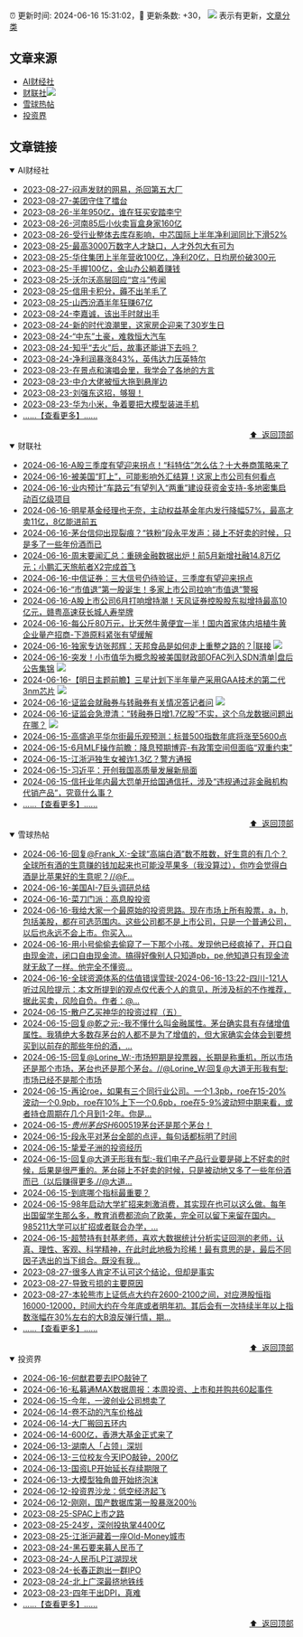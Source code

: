 ##

:alarm_clock: 更新时间: 2024-06-16 15:31:02，:rocket: 更新条数: +30， ![](/assets/dot.png) 表示有更新，[文章分类](/TAGS.md)

## 文章来源

- [AI财经社](#ai财经社)  
- [财联社](#财联社)![](/assets/dot.png)   
- [雪球热帖](#雪球热帖)  
- [投资界](#投资界)  

## 文章链接

<details open>
<summary id="ai财经社">
 AI财经社
</summary>


- [2023-08-27-闷声发财的网易，杀回第五大厂](https://www.aicaijing.com.cn/article/18610)  
- [2023-08-27-美团守住了擂台](https://www.aicaijing.com.cn/article/18611)  
- [2023-08-26-半年950亿，谁在狂买安踏李宁](https://www.aicaijing.com.cn/article/18607)  
- [2023-08-26-河南85后小伙卖盲盒身家160亿](https://www.aicaijing.com.cn/article/18608)  
- [2023-08-26-受行业整体去库存影响，中芯国际上半年净利润同比下滑52%](https://www.aicaijing.com.cn/article/18609)  
- [2023-08-25-最高3000万数字人才缺口，人才外包大有可为](https://www.aicaijing.com.cn/article/18601)  
- [2023-08-25-华住集团上半年营收100亿，净利20亿，日均房价破300元](https://www.aicaijing.com.cn/article/18602)  
- [2023-08-25-手握100亿，金山办公躺着赚钱](https://www.aicaijing.com.cn/article/18603)  
- [2023-08-25-沃尔沃高层回应“宫斗”传闻](https://www.aicaijing.com.cn/article/18604)  
- [2023-08-25-信用卡积分，薅不出羊毛了](https://www.aicaijing.com.cn/article/18605)  
- [2023-08-25-山西汾酒半年狂赚67亿](https://www.aicaijing.com.cn/article/18606)  
- [2023-08-24-李嘉诚，该出手时就出手](https://www.aicaijing.com.cn/article/18596)  
- [2023-08-24-新的时代浪潮里，这家房企迎来了30岁生日](https://www.aicaijing.com.cn/article/18597)  
- [2023-08-24-“中东”土豪，难救恒大汽车](https://www.aicaijing.com.cn/article/18598)  
- [2023-08-24-知乎“去火”后，故事还能讲下去吗？](https://www.aicaijing.com.cn/article/18599)  
- [2023-08-24-净利润暴涨843%，英伟达力压英特尔](https://www.aicaijing.com.cn/article/18600)  
- [2023-08-23-在景点和演唱会里，我学会了各地的方言](https://www.aicaijing.com.cn/article/18591)  
- [2023-08-23-中介大佬被恒大拖到悬崖边](https://www.aicaijing.com.cn/article/18592)  
- [2023-08-23-刘强东这招，够狠！](https://www.aicaijing.com.cn/article/18593)  
- [2023-08-23-华为小米，争着要把大模型装进手机](https://www.aicaijing.com.cn/article/18594)  
- [......【查看更多】......](/details/AI财经社.md)

<div align="right"><a href="#文章来源">⬆ &nbsp;返回顶部</a></div>
</details>

<details open>
<summary id="财联社">
 财联社
</summary>


- [2024-06-16-A股三季度有望迎来拐点！“科特估”怎么估？十大券商策略来了](https://www.cls.cn/detail/1705495)  
- [2024-06-16-被美国“盯上”，可能影响外汇结算！这家上市公司有何看点](https://www.cls.cn/detail/1705464)  
- [2024-06-16-业内预计“车路云”有望列入“两重”建设获资金支持-多地密集启动百亿级项目](https://www.cls.cn/detail/1705456)  
- [2024-06-16-明星基金经理也无奈，主动权益基金年内发行降幅57%，最高才卖11亿，8亿能进前五](https://www.cls.cn/detail/1705435)  
- [2024-06-16-茅台信仰出现裂痕？“铁粉”段永平发声：碰上不好卖的时候，只是多了一些年份酒而已](https://www.cls.cn/detail/1705420)  
- [2024-06-16-周末要闻汇总：重磅金融数据出炉！前5月新增社融14.8万亿元；小鹏汇天旅航者X2完成首飞](https://www.cls.cn/detail/1705416)  
- [2024-06-16-中信证券：三大信号仍待验证，三季度有望迎来拐点](https://www.cls.cn/detail/1705395)  
- [2024-06-16-“市值退”第一股诞生！多家上市公司拉响“市值退”警报](https://www.cls.cn/detail/1705171)  
- [2024-06-16-A股上市公司6月打响增持潮！天风证券控股股东拟增持最高10亿元，赣粤高速获长城人寿举牌](https://www.cls.cn/detail/1705289)  
- [2024-06-16-每公斤80万元，比天然牛黄便宜一半！国内首家体内培植牛黄企业量产招商-下游原料紧张有望缓解](https://www.cls.cn/detail/1705346)  
- [2024-06-16-独家专访张邦辉：天邦食品是如何走上重整之路的？|联接](https://www.cls.cn/detail/1705396) ![](/assets/new.png)  
- [2024-06-16-突发！小市值华为概念股被美国财政部OFAC列入SDN清单|盘后公告集锦](https://www.cls.cn/detail/1705490) ![](/assets/new.png)  
- [2024-06-16-【明日主题前瞻】三星计划下半年量产采用GAA技术的第二代3nm芯片](https://www.cls.cn/detail/1704397) ![](/assets/new.png)  
- [2024-06-16-证监会就融券与转融券有关情况答记者问](https://www.cls.cn/detail/1705529) ![](/assets/new.png)  
- [2024-06-16-证监会急澄清：“转融券日增1.7亿股”不实，这个乌龙数据问题出在哪？](https://www.cls.cn/detail/1705546) ![](/assets/new.png)  
- [2024-06-15-高盛追平华尔街最乐观预测：标普500指数年底将涨至5600点](https://www.cls.cn/detail/1705192)  
- [2024-06-15-6月MLF操作前瞻：降息预期博弈-有政策空间但面临“双重约束”](https://www.cls.cn/detail/1705197)  
- [2024-06-15-江浙沪独生女被诈1.3亿？警方通报](https://www.cls.cn/detail/1705201)  
- [2024-06-15-习近平：开创我国高质量发展新局面](https://www.cls.cn/detail/1705221)  
- [2024-06-15-信托业年内最大罚单开给国通信托，涉及“违规通过非金融机构代销产品”，究竟什么事？](https://www.cls.cn/detail/1705243)  
- [......【查看更多】......](/details/财联社.md)

<div align="right"><a href="#文章来源">⬆ &nbsp;返回顶部</a></div>
</details>

<details open>
<summary id="雪球热帖">
 雪球热帖
</summary>


- [2024-06-16-回复@Frank_X:-全球“高端白酒”数不胜数，好生意的有几个？全球所有酒的生意赚的钱加起来也可能没苹果多（我没算过），你咋会觉得白酒是比苹果好的生意呢？//@F...](https://xueqiu.com/1247347556/293939028)  
- [2024-06-16-美国AI-7巨头调研总结](https://xueqiu.com/8029098291/293942392)  
- [2024-06-16-菜刀门派：高息股投资](https://xueqiu.com/1760673340/293945077)  
- [2024-06-16-我给大家一个最原始的投资思路。现在市场上所有股票，a，h,包括美股，都在可选范围内。这些公司都不是上市公司，只是一个普通公司，以后也永远不会上市。你买入...](https://xueqiu.com/9887656769/293947521)  
- [2024-06-16-用小号偷偷去偷窥了一下那个小孩。发现他已经疯掉了，开口自由现金流，闭口自由现金流。搞得好像别人只知道pb，pe,他知道只有现金流就无敌了一样。他完全不懂资...](https://xueqiu.com/9887656769/293957637)  
- [2024-06-16-全球资源体系的估值错误雪球-2024-06-16-13:22-四川-121人听过风险提示：本文所提到的观点仅代表个人的意见，所涉及标的不作推荐，据此买卖，风险自负。作者：@...](https://xueqiu.com/8058064790/293980358)  
- [2024-06-15-散户乙买神华的投资过程（五）](https://xueqiu.com/1233777375/293939934)  
- [2024-06-15-回复@乾之元:-我不懂什么叫金融属性。茅台确实具有存储增值属性。我猜绝大多数存茅台的人都不是为了增值的，但大家确实会体会到要想买到以前存的那些年份的酒，...](https://xueqiu.com/1247347556/293938598)  
- [2024-06-15-回复@Lorine_W:-市场短期是投票器，长期是称重机，所以市场还是那个市场，茅台也还是那个茅台。//@Lorine_W:回复@大道无形我有型:市场已经不是那个市场](https://xueqiu.com/1247347556/293924772)  
- [2024-06-15-再论roe，如果有三个同行业公司。一个1.3pb，roe在15-20%波动一个0.9pb，roe在10%上下一个0.6pb，roe在5-9%波动短中期来看，或者持仓周期在几个月到1-2年。你是...](https://xueqiu.com/9887656769/293906591)  
- [2024-06-15-$贵州茅台SH600519$茅台还是那个茅台！](https://xueqiu.com/1247347556/293915356)  
- [2024-06-15-段永平对茅台全部的点评，每句话都标明了时间](https://xueqiu.com/8959246745/293920716)  
- [2024-06-15-挚爱子洲的投资经历](https://xueqiu.com/7123126150/293923697)  
- [2024-06-15-回复@大道无形我有型:-我们电子产品行业要是碰上不好卖的时候，后果是很严重的。茅台碰上不好卖的时候，只是被动地又多了一些年份酒而已（以后赚得更多.//@大道...](https://xueqiu.com/1247347556/293924911)  
- [2024-06-15-到底哪个指标最重要？](https://xueqiu.com/6146592061/293927421)  
- [2024-06-15-98年启动大学扩招来刺激消费，其实现在也可以这么做。每年出国留学生那么多，教育消费都流向了欧美，完全可以留下来留在国内。985211大学可以扩招或者联合办学，...](https://xueqiu.com/4795738946/293932230)  
- [2024-06-15-超赞持有封基老师，喜欢大数据统计分析实证回测的老师，认真、理性、客观、科学精神，在此时此地极为珍稀！最有意思的是，最后不同因子选出的当下组合。既没有我...](https://xueqiu.com/1760673340/293936167)  
- [2023-08-27-很多人肯定不认可这个结论，但却是事实](https://xueqiu.com/6146592061/259423621)  
- [2023-08-27-导致亏损的主要原因](https://xueqiu.com/2201555376/259422113)  
- [2023-08-27-本轮熊市上证低点大约在2600-2100之间，对应港股恒指16000-12000，时间大约在今年底或者明年初。其后会有一次持续半年以上指数涨幅在30%左右的大B浪反弹行情，期...](https://xueqiu.com/5055730096/259421284)  
- [......【查看更多】......](/details/雪球热帖.md)

<div align="right"><a href="#文章来源">⬆ &nbsp;返回顶部</a></div>
</details>

<details open>
<summary id="投资界">
 投资界
</summary>


- [2024-06-16-何猷君要去IPO敲钟了](https://posts.careerengine.us/p/666ee300c3464b78a97c6a76)  
- [2024-06-16-私募通MAX数据周报：本周投资、上市和并购共60起事件](https://posts.careerengine.us/p/666ee3139f458d792278acfa)  
- [2024-06-15-今年，一波创业公司想卖了](https://posts.careerengine.us/p/666d449be60f530537516727)  
- [2024-06-14-卷不动的汽车价格战](https://posts.careerengine.us/p/666bf54cac771b20ea72df0c)  
- [2024-06-14-大厂搬回五环内](https://posts.careerengine.us/p/666bf53d13fe8d207fb35452)  
- [2024-06-14-600亿，香港大基金正式来了](https://posts.careerengine.us/p/666bf53d13fe8d207fb3545a)  
- [2024-06-13-湖南人「占领」深圳](https://posts.careerengine.us/p/666a695ec8aa6c44680643ae)  
- [2024-06-13-三位校友今天IPO敲钟，200亿](https://posts.careerengine.us/p/666a694f2a54a2443d22c870)  
- [2024-06-13-国资LP开始延长存续期限了](https://posts.careerengine.us/p/666a694f2a54a2443d22c878)  
- [2024-06-13-大模型独角兽开始挤泡沫](https://posts.careerengine.us/p/666a694e2a54a2443d22c868)  
- [2024-06-12-投资界沙龙：低空经济起飞](https://posts.careerengine.us/p/6669372685818b606da5039f)  
- [2024-06-12-刚刚，国产数据库第一股暴涨200％](https://posts.careerengine.us/p/66693717038aef5ffa3b71ec)  
- [2023-08-25-SPAC上市之路](https://posts.careerengine.us/p/64e887fc6d861c1f569238db)  
- [2023-08-25-24岁，深创投执掌4400亿](https://posts.careerengine.us/p/64e887fc6d861c1f569238e3)  
- [2023-08-25-江浙沪藏着一座Old-Money城市](https://posts.careerengine.us/p/64e887fd6d861c1f569238eb)  
- [2023-08-24-黑石要来募人民币了](https://posts.careerengine.us/p/64e70b4adda1470469dc5d5c)  
- [2023-08-24-人民币LP江湖现状](https://posts.careerengine.us/p/64e70b5262b03a04a65bf63e)  
- [2023-08-24-长春正跑出一群IPO](https://posts.careerengine.us/p/64e70b5262b03a04a65bf636)  
- [2023-08-24-北上广深最挤地铁线](https://posts.careerengine.us/p/64e70b5a17610b04def3ffee)  
- [2023-08-23-四年干出DPI，真难](https://posts.careerengine.us/p/64e575b0ac29ec5145d4c7d8)  
- [......【查看更多】......](/details/投资界.md)

<div align="right"><a href="#文章来源">⬆ &nbsp;返回顶部</a></div>
</details>
